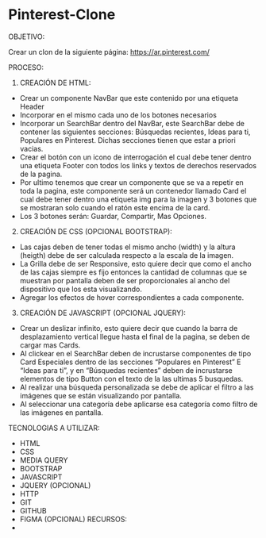 # Pinterest-Clone

OBJETIVO:

 Crear un clon de la siguiente página: https://ar.pinterest.com/

PROCESO:
1.	CREACIÓN DE HTML:
*	Crear un componente NavBar que este contenido por una etiqueta Header
*	Incorporar en el mismo cada uno de los botones necesarios
*	Incorporar un SearchBar dentro del NavBar, este SearchBar debe de contener las siguientes secciones: Búsquedas recientes, Ideas para ti, Populares en Pinterest.  Dichas secciones tienen que estar a priori vacias.
*	Crear el botón con un icono de interrogación el cual debe tener dentro una etiqueta Footer con todos los links y textos de derechos reservados de la pagina.
*	Por ultimo tenemos que crear un componente que se va a repetir en toda la pagina, este componente será un contenedor llamado Card el cual debe tener dentro una etiqueta img para la imagen y 3 botones que se mostraran solo cuando el ratón este encima de la card.
*	Los 3 botones serán: Guardar, Compartir, Mas Opciones.

2.	CREACIÓN DE CSS (OPCIONAL BOOTSTRAP):
*	Las cajas deben de tener todas el mismo ancho (width) y la altura (heigth) debe de ser calculada respecto a la escala de la imagen.
*	La Grilla debe de ser Responsive, esto quiere decir que como el ancho de las cajas siempre es fijo entonces la cantidad de columnas que se muestran por pantalla deben de ser proporcionales al ancho del dispositivo que los esta visualizando.
*	Agregar los efectos de hover correspondientes a cada componente.

3.	CREACIÓN DE JAVASCRIPT (OPCIONAL JQUERY):
*	Crear un deslizar infinito, esto quiere decir que cuando la barra de desplazamiento vertical llegue hasta el final de la pagina, se deben de cargar mas Cards.
*	Al clickear en el SearchBar deben de incrustarse componentes de tipo Card Especiales dentro de las secciones “Populares en Pinterest” E “Ideas para ti”, y en “Búsquedas recientes” deben de incrustarse elementos de tipo Button con el texto de la las ultimas 5 busquedas.
*	Al realizar una búsqueda personalizada se debe de aplicar el filtro a las imágenes que se están visualizando por pantalla.
*	Al seleccionar una categoría debe aplicarse esa categoría como filtro de las imágenes en pantalla.

TECNOLOGIAS A UTILIZAR:
*	HTML
*	CSS
*	MEDIA QUERY
*	BOOTSTRAP
*	JAVASCRIPT
*	JQUERY (OPCIONAL)
*	HTTP
*	GIT
*	GITHUB
*	FIGMA (OPCIONAL)
RECURSOS:
*	
